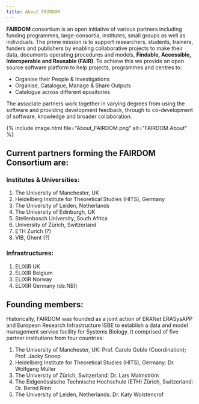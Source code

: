 ```yaml
---
title: About FAIRDOM
---
```


**FAIRDOM** consortium is an open initiative of various partners including funding programmes, large-consortia, institutes, small groups as well as individuals. The prime mission is to support researchers, students, trainers, funders and publishers by enabling collaborative projects to make their data, documents operating procedures and models,  **Findable, Accessible, Interoperable and Reusable (FAIR)**. To achieve this we provide an open source software platform to help projects, programmes and centres to:  

* Organise their People & Investigations  
* Organise, Catalogue, Manage & Share Outputs  
* Catalogue across different epositories    

The associate partners work together in varying degrees from using the software and providing development feedback, through to co-development of software, knowledge and broader collaboration.   

{% include image.html file="About_FAIRDOM.png" alt="FAIRDOM About" %}


## Current partners forming the FAIRDOM Consortium are:    


### Institutes & Universities:    
      
1. The University of Manchester, UK
2. Heidelberg Institute for Theoretical Studies (HITS), Germany
3. The University of Leiden, Netherlands
4. The University of Edinburgh, UK
5. Stellenbosch University, South Africa
6. University of Zürich, Switzerland
7. ETH Zurich (?)
8. VIB, Ghent (?)  
      
### Infrastructures:    
     
1. ELIXIR UK
2. ELIXIR Belgium
3. ELIXIR Norway
4. ELIXIR Germany (de.NBI)  
     
## Founding members:    

Historically, FAIRDOM was founded as a joint action of ERANet ERASysAPP and European Research Infrastructure ISBE to establish a data and model management service facility for Systems Biology. It comprised of five partner institutions from four countries: 
     
1. The University of Manchester, UK: Prof. Carole Goble (Coordination);  Prof. Jacky Snoep
2. Heidelberg Institute for Theoretical Studies (HITS), Germany: Dr. Wolfgang Müller
3. The University of Zürich, Switzerland: Dr. Lars Malmström
4. The Eidgenössische Technische Hochschule (ETH) Zürich, Switzerland: Dr. Bernd Rinn
5. The University of Leiden, Netherlands: Dr. Katy Wolstencrof

